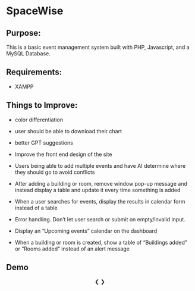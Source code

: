 # SpaceWise

## Purpose:
This is a basic event management system built with PHP, Javascript, and a MySQL Database.

## Requirements:
- XAMPP

## Things to Improve:
- color differentiation
- user should be able to download their chart
- better GPT suggestions

- Improve the front end design of the site
- Users being able to add multiple events and have AI determine where they should go to avoid conflicts
- After adding a building or room, remove window pop-up message and instead display a table and update it every time something is added
- When a user searches for events, display the results in calendar form instead of a table
- Error handling. Don’t let user search or submit on empty/invalid input. 
- Display an “Upcoming events” calendar on the dashboard
- When a building or room is created, show a table of “Buildings added” or “Rooms added” instead of an alert message

## Demo

<div style="max-width:600px; margin:auto;">
  <div style="display:none;">
    <img src="./images/image1.png" style="width:100%;">
  </div>
  <div style="display:none;">
    <img src="./images/image2.png" style="width:100%;">
  </div>
  <div style="display:none;">
    <img src="./images/image3.png" style="width:100%;">
  </div>

  <div style="text-align:center;">
    <span onclick="currentSlide(1)" style="cursor:pointer;">&#10094;</span>
    <span onclick="currentSlide(2)" style="cursor:pointer;">&#10095;</span>
  </div>
</div>

<script>
  var slideIndex = 0;
  showSlides();

  function showSlides() {
    var i;
    var slides = document.querySelectorAll("div > div");
    for (i = 0; i < slides.length; i++) {
      slides[i].style.display = "none";
    }
    slideIndex++;
    if (slideIndex > slides.length) {slideIndex = 1}
    slides[slideIndex-1].style.display = "block";
    setTimeout(showSlides, 3000);
  }

  function currentSlide(n) {
    slideIndex = n-1;
    showSlides();
  }
</script>


